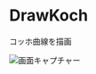 # DrawKoch
コッホ曲線を描画

![画面キャプチャー](https://github.com/kenjinote/DrawKoch/wiki/preview.png "画面キャプチャー")
